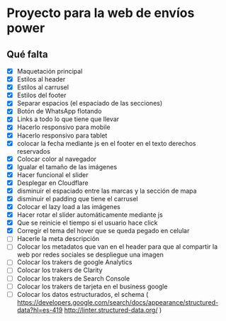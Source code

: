 # Proyecto para la web de envíos power

## Qué falta
- [X] Maquetación principal
- [X] Estilos al header
- [X] Estilos al carrusel
- [X] Estilos del footer
- [X] Separar espacios (el espaciado de las secciones)
- [X] Botón de WhatsApp flotando
- [X] Links a todo lo que tiene que llevar
- [X] Hacerlo responsivo para mobile
- [X] Hacerlo responsivo para tablet
- [X] colocar la fecha mediante js en el footer en el texto derechos reservados
- [X] Colocar color al navegador
- [X] Igualar el tamaño de las imágenes
- [X] Hacer funcional el slider
- [X] Desplegar en Cloudflare
- [X] disminuir el espaciado entre las marcas y la sección de mapa
- [X] disminuir el padding que tiene el carrusel  
- [X] Colocar el lazy load a las imágenes
- [X] Hacer rotar el slider automáticamente mediante js
- [X] Que se reinicie el tiempo si el usuario hace click
- [X] Corregir el tema del hover que se queda pegado en celular
- [ ] Hacerle la meta descripción
- [ ] Colocar los metadatos que van en el header para que al compartir la web por redes sociales se despliegue una imagen
- [ ] Colocar los trakers de google Analytics
- [ ] Colocar los trakers de Clarity
- [ ] Colocar los trakers de Search Console
- [ ] Colocar los trakers de tarjeta en el business google
- [ ] Colocar los datos estructurados, el schema (
    https://developers.google.com/search/docs/appearance/structured-data?hl=es-419
    http://linter.structured-data.org/
    )